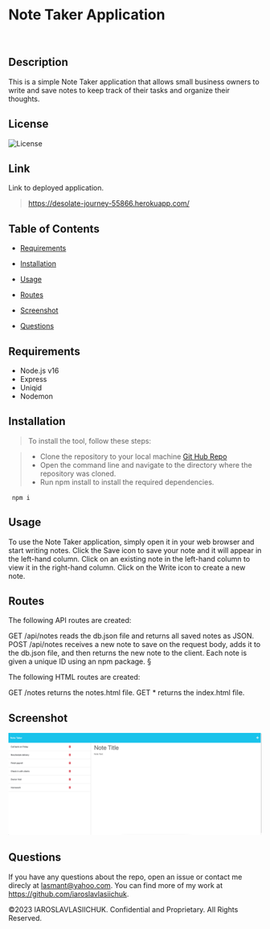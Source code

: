 # Note Taker Application
  <br>    

  ## Description

This is a simple Note Taker application that allows small business owners to write and save notes to keep track of their tasks and organize their thoughts.

## License
![License](https://img.shields.io/badge/License-MIT-green.svg)


## Link
Link to deployed application.
> https://desolate-journey-55866.herokuapp.com/


## Table of Contents
  * [Requirements](#requirements)

  * [Installation](#installation)
  
  * [Usage](#usage)
  
  * [Routes](#routes)

  * [Screenshot](#screenshot)
  
  * [Questions](#questions)
     
## Requirements
* Node.js v16
* Express 
* Uniqid
* Nodemon

## Installation
> To install the tool, follow these steps:

> * Clone the repository to your local machine  [Git Hub Repo](https://github.com/IaroslavLasiichuk/note-taker)
> * Open the command line and navigate to the directory where the repository was cloned.
> * Run npm install to install the required dependencies.

     npm i

## Usage

To use the Note Taker application, simply open it in your web browser and start writing notes. Click the Save icon to save your note and it will appear in the left-hand column. Click on an existing note in the left-hand column to view it in the right-hand column. Click on the Write icon to create a new note.


## Routes

The following API routes are created:

GET /api/notes reads the db.json file and returns all saved notes as JSON.
POST /api/notes receives a new note to save on the request body, adds it to the db.json file, and then returns the new note to the client. Each note is given a unique ID using an npm package.
§

The following HTML routes are created:

GET /notes returns the notes.html file.
GET * returns the index.html file.

## Screenshot
![Screenshot](./img/screeenshot.png)

## Questions

If you have any questions about the repo, open an issue or contact me direcly at lasmant@yahoo.com.
You can find more of my work at https://github.com/iaroslavlasiichuk.  

©2023 IAROSLAVLASIICHUK. Confidential and Proprietary. All Rights Reserved.
